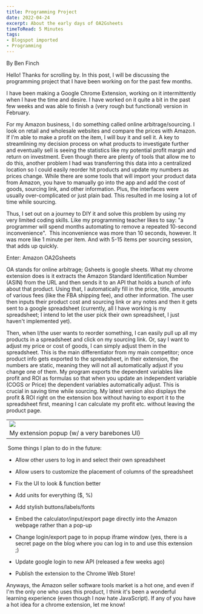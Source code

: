 ```yaml
---
title: Programming Project
date: 2022-04-24
excerpt: About the early days of OA2Gsheets
timeToRead: 5 Minutes
tags:
- Blogspot imported
- Programming
--- 
```


By Ben Finch

Hello! Thanks for scrolling by. In this post, I will be discussing the programming project that I have been working on for the past few months. 

I have been making a Google Chrome Extension, working on it intermittently when I have the time and desire. I have worked on it quite a bit in the past few weeks and was able to finish a (very rough but functional) version in February. 

For my Amazon business, I do something called online arbitrage/sourcing. I look on retail and wholesale websites and compare the prices with Amazon. If I'm able to make a profit on the item, I will buy it and sell it. A key to streamlining my decision process on what products to investigate further and eventually sell is seeing the statistics like my potential profit margin and return on investment. Even though there are plenty of tools that allow me to do this, another problem I had was transferring this data into a centralized location so I could easily reorder hit products and update my numbers as prices change. While there are some tools that will import your product data from Amazon, you have to manually go into the app and add the cost of goods, sourcing link, and other information. Plus, the interfaces were usually over-complicated or just plain bad. This resulted in me losing a lot of time while sourcing. 

Thus, I set out on a journey to DIY it and solve this problem by using my very limited coding skills. Like my programming teacher likes to say: "a programmer will spend months automating to remove a repeated 10-second inconvenience".  This inconvenience was more than 10 seconds, however. It was more like 1 minute per item. And with 5-15 items per sourcing session, that adds up quickly. 

Enter: Amazon OA2Gsheets

OA stands for online arbitrage; Gsheets is google sheets. What my chrome extension does is it extracts the Amazon Standard Identification Number (ASIN) from the URL and then sends it to an API that holds a bunch of info about that product. Using that, I automatically fill in the price, title, amounts of various fees (like the FBA shipping fee), and other information. The user then inputs their product cost and sourcing link or any notes and then it gets sent to a google spreadsheet (currently, all I have working is my spreadsheet; I intend to let the user pick their own spreadsheet, I just haven't implemented yet). 

Then, when I/the user wants to reorder something, I can easily pull up all my products in a spreadsheet and click on my sourcing link. Or, say I want to adjust my price or cost of goods, I can simply adjust them in the spreadsheet. This is the main differentiator from my main competitor; once product info gets exported to the spreadsheet, in their extension, the numbers are static, meaning they will not all automatically adjust if you change one of them. My program exports the dependent variables like profit and ROI as formulas so that when you update an independent variable (COGS or Price) the dependent variables automatically adjust. This is crucial in saving time while sourcing. My latest version also displays the profit & ROI right on the extension box without having to export it to the spreadsheet first, meaning I can calculate my profit etc. without leaving the product page. 

|   |
|---|
|[![](https://blogger.googleusercontent.com/img/b/R29vZ2xl/AVvXsEjegBofUe2Vf4I_HKY99Mmqm6aNxHvRBx5EsBSOnKMeChrJMfVQvbynd-lY4bLu5erYGXuBRix9FGvyY--hmhPyafp72Mpk1he4OMt_YlkkFRVBmhVAwQz-9aTKRdaMGdYZVOjBLa43M63HoyKhxxvtyLNNexhgDs2TxbdZhBgJbOEWBh_NoLQU0ZiD/s320/Screenshot%202022-04-24%202.15.25%20PM.png)](https://www.blogger.com/blog/post/edit/2067534601276460215/6617616393642481032#)|
|My extension popup (w/ a very barebones UI)|

  
 Some things I plan to do in the future:

- Allow other users to log in and select their own spreadsheet 
- Allow users to customize the placement of columns of the spreadsheet
- Fix the UI to look & function better

- Add units for everything ($, %)
- Add stylish buttons/labels/fonts 

- Embed the calculator/input/export page directly into the Amazon webpage rather than a pop-up
- Change login/export page to in popup iframe window (yes, there is a secret page on the blog where you can log in to and use this extension ;)
- Update google login to new API (released a few weeks ago)
- Publish the extension to the Chrome Web Store!

Anyways, the Amazon seller software tools market is a hot one, and even if I'm the only one who uses this product, I think it's been a wonderful learning experience (even though I now hate JavaScript). If any of you have a hot idea for a chrome extension, let me know!
